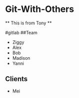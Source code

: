 # Git-With-Others

** This is from Tony **

#gitlab
##Team
* Ziggy
* Alex
* Bob
* Madison
* Yanni

## Clients
* Mei